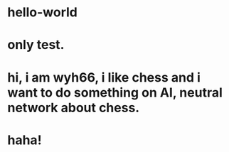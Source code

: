 # hello-world
# only test.
# hi, i am wyh66, i like chess and i want to do something on AI, neutral network about chess.
# haha!
